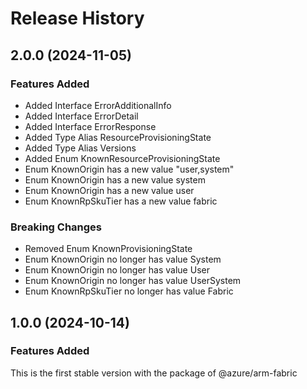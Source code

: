 # Release History
    
## 2.0.0 (2024-11-05)
    
### Features Added

  - Added Interface ErrorAdditionalInfo
  - Added Interface ErrorDetail
  - Added Interface ErrorResponse
  - Added Type Alias ResourceProvisioningState
  - Added Type Alias Versions
  - Added Enum KnownResourceProvisioningState
  - Enum KnownOrigin has a new value "user,system"
  - Enum KnownOrigin has a new value system
  - Enum KnownOrigin has a new value user
  - Enum KnownRpSkuTier has a new value fabric

### Breaking Changes

  - Removed Enum KnownProvisioningState
  - Enum KnownOrigin no longer has value System
  - Enum KnownOrigin no longer has value User
  - Enum KnownOrigin no longer has value UserSystem
  - Enum KnownRpSkuTier no longer has value Fabric
    
    
## 1.0.0 (2024-10-14)

### Features Added

This is the first stable version with the package of @azure/arm-fabric
